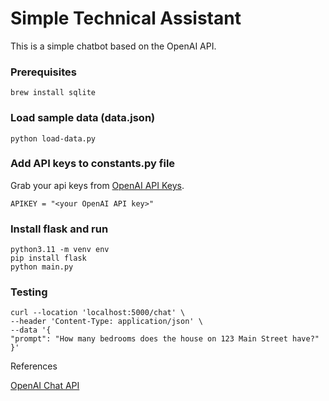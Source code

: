# Simple Technical Assistant

This is a simple chatbot based on the OpenAI API.

### Prerequisites

```
brew install sqlite
```

### Load sample data (data.json)

```
python load-data.py
```

### Add API keys to constants.py file

Grab your api keys from [OpenAI API Keys](https://platform.openai.com/account/api-keys).

```
APIKEY = "<your OpenAI API key>"
```

### Install flask and run

```
python3.11 -m venv env
pip install flask
python main.py
```

### Testing

```
curl --location 'localhost:5000/chat' \
--header 'Content-Type: application/json' \
--data '{
"prompt": "How many bedrooms does the house on 123 Main Street have?"
}'

```

References

[OpenAI Chat API](https://platform.openai.com/docs/api-reference/chat/create)
